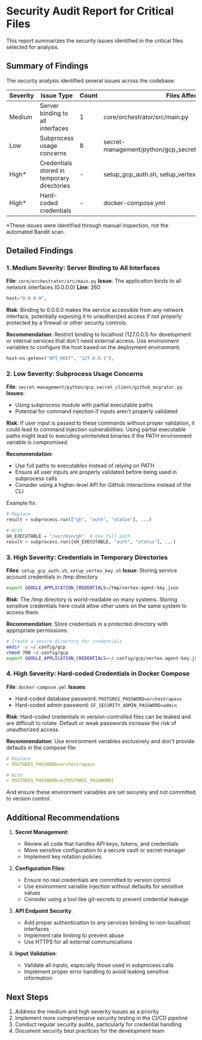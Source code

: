 # Security Audit Report for Critical Files

This report summarizes the security issues identified in the critical files selected for analysis.

## Summary of Findings

The security analysis identified several issues across the codebase:

| Severity | Issue Type | Count | Files Affected |
|----------|------------|-------|----------------|
| Medium   | Server binding to all interfaces | 1 | core/orchestrator/src/main.py |
| Low      | Subprocess usage concerns | 8 | secret-management/python/gcp_secret_client/github_migrator.py |
| High*    | Credentials stored in temporary directories | - | setup_gcp_auth.sh, setup_vertex_key.sh |
| High*    | Hard-coded credentials | - | docker-compose.yml |

*These issues were identified through manual inspection, not the automated Bandit scan.

## Detailed Findings

### 1. Medium Severity: Server Binding to All Interfaces

**File**: `core/orchestrator/src/main.py`
**Issue**: The application binds to all network interfaces (0.0.0.0)
**Line**: 260

```python
host="0.0.0.0",
```

**Risk**: Binding to 0.0.0.0 makes the service accessible from any network interface, potentially exposing it to unauthorized access if not properly protected by a firewall or other security controls.

**Recommendation**: Restrict binding to localhost (127.0.0.1) for development or internal services that don't need external access. Use environment variables to configure the host based on the deployment environment.

```python
host=os.getenv("API_HOST", "127.0.0.1"),
```

### 2. Low Severity: Subprocess Usage Concerns

**File**: `secret-management/python/gcp_secret_client/github_migrator.py`
**Issues**:
- Using subprocess module with partial executable paths
- Potential for command injection if inputs aren't properly validated

**Risk**: If user input is passed to these commands without proper validation, it could lead to command injection vulnerabilities. Using partial executable paths might lead to executing unintended binaries if the PATH environment variable is compromised.

**Recommendation**: 
- Use full paths to executables instead of relying on PATH
- Ensure all user inputs are properly validated before being used in subprocess calls
- Consider using a higher-level API for GitHub interactions instead of the CLI

Example fix:
```python
# Replace
result = subprocess.run(["gh", "auth", "status"], ...)

# With
GH_EXECUTABLE = "/usr/bin/gh"  # Use full path
result = subprocess.run([GH_EXECUTABLE, "auth", "status"], ...)
```

### 3. High Severity: Credentials in Temporary Directories

**Files**: `setup_gcp_auth.sh`, `setup_vertex_key.sh`
**Issue**: Storing service account credentials in /tmp directory

```bash
export GOOGLE_APPLICATION_CREDENTIALS=/tmp/vertex-agent-key.json
```

**Risk**: The /tmp directory is world-readable on many systems. Storing sensitive credentials here could allow other users on the same system to access them.

**Recommendation**: Store credentials in a protected directory with appropriate permissions:

```bash
# Create a secure directory for credentials
mkdir -p ~/.config/gcp
chmod 700 ~/.config/gcp
export GOOGLE_APPLICATION_CREDENTIALS=~/.config/gcp/vertex-agent-key.json
```

### 4. High Severity: Hard-coded Credentials in Docker Compose

**File**: `docker-compose.yml`
**Issues**:
- Hard-coded database password: `POSTGRES_PASSWORD=orchestrapass`
- Hard-coded admin password: `GF_SECURITY_ADMIN_PASSWORD=admin`

**Risk**: Hard-coded credentials in version-controlled files can be leaked and are difficult to rotate. Default or weak passwords increase the risk of unauthorized access.

**Recommendation**: Use environment variables exclusively and don't provide defaults in the compose file:

```yaml
# Replace
- POSTGRES_PASSWORD=orchestrapass

# With
- POSTGRES_PASSWORD=${POSTGRES_PASSWORD}
```

And ensure these environment variables are set securely and not committed to version control.

## Additional Recommendations

1. **Secret Management**:
   - Review all code that handles API keys, tokens, and credentials
   - Move sensitive configuration to a secure vault or secret manager
   - Implement key rotation policies

2. **Configuration Files**:
   - Ensure no real credentials are committed to version control
   - Use environment variable injection without defaults for sensitive values
   - Consider using a tool like git-secrets to prevent credential leakage

3. **API Endpoint Security**:
   - Add proper authentication to any services binding to non-localhost interfaces
   - Implement rate limiting to prevent abuse
   - Use HTTPS for all external communications

4. **Input Validation**:
   - Validate all inputs, especially those used in subprocess calls
   - Implement proper error handling to avoid leaking sensitive information

## Next Steps

1. Address the medium and high severity issues as a priority
2. Implement more comprehensive security testing in the CI/CD pipeline
3. Conduct regular security audits, particularly for credential handling
4. Document security best practices for the development team
